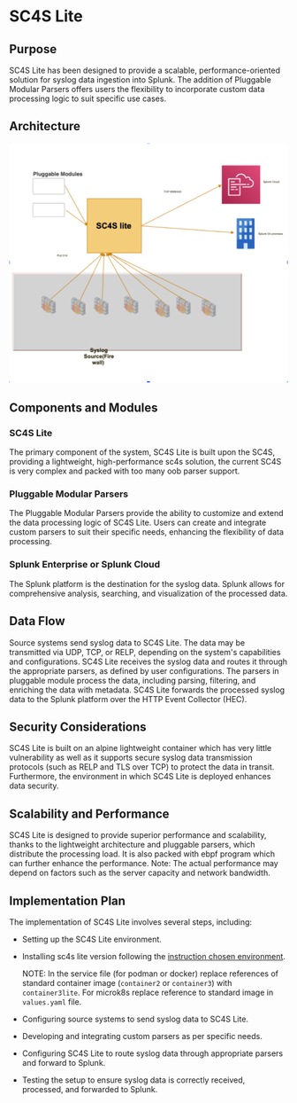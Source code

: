 # SC4S Lite
## Purpose
SC4S Lite has been designed to provide a scalable, performance-oriented solution for syslog data ingestion into Splunk. 
The addition of Pluggable Modular Parsers offers users the flexibility to incorporate custom data processing logic to suit specific use cases.
## Architecture
![architecture diagram](sc4slite_arch_diag.png)

## Components and Modules

### SC4S Lite
The primary component of the system, SC4S Lite is built upon the SC4S, providing a lightweight, high-performance sc4s  solution, the current SC4S is very complex and packed with too many oob parser support.

### Pluggable Modular Parsers
The Pluggable Modular Parsers provide the ability to customize and extend the data processing logic of SC4S Lite. Users can create and integrate custom parsers to suit their specific needs, enhancing the flexibility of data processing.

### Splunk Enterprise or Splunk Cloud
The Splunk platform is the destination for the syslog data. Splunk allows for comprehensive analysis, searching, and visualization of the processed data.

##  Data Flow
Source systems send syslog data to SC4S Lite. The data may be transmitted via UDP, TCP, or RELP, depending on the system's capabilities and configurations.
SC4S Lite receives the syslog data and routes it through the appropriate parsers, as defined by user configurations.
The parsers in pluggable module process the data, including parsing, filtering, and enriching the data with metadata.
SC4S Lite forwards the processed syslog data to the Splunk platform over the HTTP Event Collector (HEC).

## Security Considerations
SC4S Lite is built on an alpine lightweight container which has very little vulnerability as well as it  supports secure syslog data transmission protocols (such as RELP and TLS over TCP) to protect the data in transit. Furthermore, the environment in which SC4S Lite is deployed enhances data security.

## Scalability and Performance
SC4S Lite is designed to provide superior performance and scalability, thanks to the lightweight architecture and pluggable parsers, which distribute the processing load. It is also packed with ebpf program which can further enhance the performance.
Note: The actual performance may depend on factors such as the server capacity and network bandwidth.

## Implementation Plan
The implementation of SC4S Lite involves several steps, including:


- Setting up the SC4S Lite environment.
- Installing sc4s lite version following the [instruction chosen environment](./gettingstarted/). 

  NOTE: In the service file (for podman or docker) replace references of standard container image (`container2` or `container3`) with `container3lite`. For microk8s replace reference to standard image in `values.yaml` file.
- Configuring source systems to send syslog data to SC4S Lite.
- Developing and integrating custom parsers as per specific needs.
- Configuring SC4S Lite to route syslog data through appropriate parsers and forward to Splunk.
- Testing the setup to ensure syslog data is correctly received, processed, and forwarded to Splunk.
